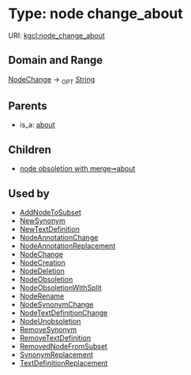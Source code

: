 
# Type: node change_about




URI: [kgcl:node_change_about](http://w3id.org/kgclnode_change_about)


## Domain and Range

[NodeChange](NodeChange.md) ->  <sub>OPT</sub> [String](types/String.md)

## Parents

 *  is_a: [about](about.md)

## Children

 *  [node obsoletion with merge➞about](node_obsoletion_with_merge_about.md)

## Used by

 * [AddNodeToSubset](AddNodeToSubset.md)
 * [NewSynonym](NewSynonym.md)
 * [NewTextDefinition](NewTextDefinition.md)
 * [NodeAnnotationChange](NodeAnnotationChange.md)
 * [NodeAnnotationReplacement](NodeAnnotationReplacement.md)
 * [NodeChange](NodeChange.md)
 * [NodeCreation](NodeCreation.md)
 * [NodeDeletion](NodeDeletion.md)
 * [NodeObsoletion](NodeObsoletion.md)
 * [NodeObsoletionWithSplit](NodeObsoletionWithSplit.md)
 * [NodeRename](NodeRename.md)
 * [NodeSynonymChange](NodeSynonymChange.md)
 * [NodeTextDefinitionChange](NodeTextDefinitionChange.md)
 * [NodeUnobsoletion](NodeUnobsoletion.md)
 * [RemoveSynonym](RemoveSynonym.md)
 * [RemoveTextDefinition](RemoveTextDefinition.md)
 * [RemovedNodeFromSubset](RemovedNodeFromSubset.md)
 * [SynonymReplacement](SynonymReplacement.md)
 * [TextDefinitionReplacement](TextDefinitionReplacement.md)
